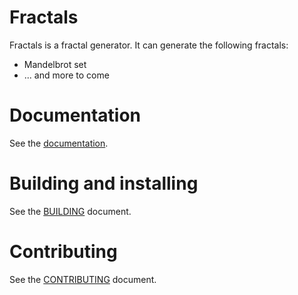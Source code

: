 # Fractals

Fractals is a fractal generator. It can generate the following fractals:

* Mandelbrot set
* ... and more to come

# Documentation

See the [documentation](https://korigamik.github.io/fractals).

# Building and installing

See the [BUILDING](BUILDING.md) document.

# Contributing

See the [CONTRIBUTING](CONTRIBUTING.md) document.